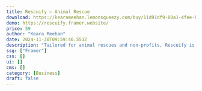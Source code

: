 ```yaml
---
title: Rescuify — Animal Rescue
download: https://kearameehan.lemonsqueezy.com/buy/11d91df9-80a1-4fee-b981-7d8c1c24b993?aff=YGGpO5
demo: https://rescuify.framer.website/
price: 59
author: "Keara Meehan"
date: 2024-11-30T09:59:40.551Z
description: "Tailored for animal rescues and non-profits, Rescuify is the ultimate Framer template to amplify your online presence effortlessly."
ssg: ["Framer"]
css: []
ui: []
cms: []
category: [Business]
draft: false
---
```

